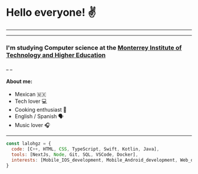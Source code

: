 # Hello everyone! ✌️ 
___

___
### I'm studying Computer science at the [Monterrey Institute of Technology and Higher Education](https://tec.mx/en)
_ _

#### About me:
- Mexican 🇲🇽
- Tech lover 💻
- Cooking enthusiast 🍣
- English / Spanish 🗣️
- Music lover 🎧
___
```js
const lalohgz = {
  code: [C++, HTML, CSS, TypeScript, Swift, Kotlin, Java],
  tools: [NextJs, Node, Git, SQL, VSCode, Docker],
  interests: [Mobile_IOS_development, Mobile_Android_development, Web_development, Cooking]
}
```
